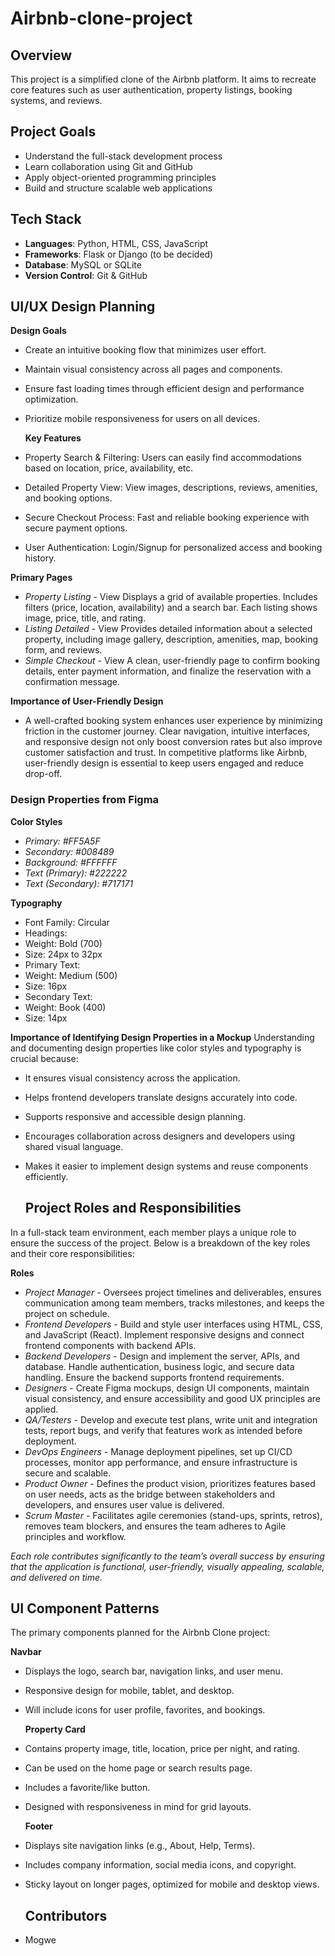 # Airbnb-clone-project

## Overview
This project is a simplified clone of the Airbnb platform. It aims to recreate core features such as user authentication, property listings, booking systems, and reviews.

## Project Goals
- Understand the full-stack development process
- Learn collaboration using Git and GitHub
- Apply object-oriented programming principles
- Build and structure scalable web applications

## Tech Stack
- **Languages**: Python, HTML, CSS, JavaScript
- **Frameworks**: Flask or Django (to be decided)
- **Database**: MySQL or SQLite
- **Version Control**: Git & GitHub

## UI/UX Design Planning
 **Design Goals**
- Create an intuitive booking flow that minimizes user effort.

- Maintain visual consistency across all pages and components.

- Ensure fast loading times through efficient design and performance optimization.

- Prioritize mobile responsiveness for users on all devices.

  **Key Features**
- Property Search & Filtering: Users can easily find accommodations based on location, price, availability, etc.

- Detailed Property View: View images, descriptions, reviews, amenities, and booking options.

- Secure Checkout Process: Fast and reliable booking experience with secure payment options.

- User Authentication: Login/Signup for personalized access and booking history.

 **Primary Pages**

- *Property Listing* - View	Displays a grid of available properties. Includes filters (price, location, availability) and a search bar. Each listing shows image, price, title, and rating.
- *Listing Detailed* - View	Provides detailed information about a selected property, including image gallery, description, amenities, map, booking form, and reviews.
- *Simple Checkout* - View A clean, user-friendly page to confirm booking details, enter payment information, and finalize the reservation with a confirmation message.

**Importance of User-Friendly Design**
- A well-crafted booking system enhances user experience by minimizing friction in the customer journey. Clear navigation, intuitive interfaces, and responsive design not only boost conversion rates but also improve customer satisfaction and trust. In competitive platforms like Airbnb, user-friendly design is essential to keep users engaged and reduce drop-off.

 ### Design Properties from Figma
**Color Styles**
- *Primary: #FF5A5F*
- *Secondary: #008489*
- *Background: #FFFFFF*
- *Text (Primary): #222222*
- *Text (Secondary): #717171*

**Typography**
- Font Family: Circular
- Headings:
- Weight: Bold (700)
- Size: 24px to 32px
- Primary Text:
- Weight: Medium (500)
- Size: 16px
- Secondary Text:
- Weight: Book (400)
- Size: 14px

**Importance of Identifying Design Properties in a Mockup**
Understanding and documenting design properties like color styles and typography is crucial because:
- It ensures visual consistency across the application.
- Helps frontend developers translate designs accurately into code.
- Supports responsive and accessible design planning.
- Encourages collaboration across designers and developers using shared visual language.
- Makes it easier to implement design systems and reuse components efficiently.

  ## Project Roles and Responsibilities
In a full-stack team environment, each member plays a unique role to ensure the success of the project. Below is a breakdown of the key roles and their core responsibilities:

**Roles**
- *Project Manager* -	Oversees project timelines and deliverables, ensures communication among team members, tracks milestones, and keeps the project on schedule.
- *Frontend Developers* -	Build and style user interfaces using HTML, CSS, and JavaScript (React). Implement responsive designs and connect frontend components with backend APIs.
- *Backend Developers* -	Design and implement the server, APIs, and database. Handle authentication, business logic, and secure data handling. Ensure the backend supports frontend requirements.
- *Designers* -	Create Figma mockups, design UI components, maintain visual consistency, and ensure accessibility and good UX principles are applied.
- *QA/Testers* -	Develop and execute test plans, write unit and integration tests, report bugs, and verify that features work as intended before deployment.
- *DevOps Engineers* -	Manage deployment pipelines, set up CI/CD processes, monitor app performance, and ensure infrastructure is secure and scalable.
- *Product Owner* -	Defines the product vision, prioritizes features based on user needs, acts as the bridge between stakeholders and developers, and ensures user value is delivered.
- *Scrum Master* -	Facilitates agile ceremonies (stand-ups, sprints, retros), removes team blockers, and ensures the team adheres to Agile principles and workflow.

*Each role contributes significantly to the team’s overall success by ensuring that the application is functional, user-friendly, visually appealing, scalable, and delivered on time.*

## UI Component Patterns
The primary components planned for the Airbnb Clone project:

**Navbar**
- Displays the logo, search bar, navigation links, and user menu.
- Responsive design for mobile, tablet, and desktop.
- Will include icons for user profile, favorites, and bookings.

  **Property Card**
- Contains property image, title, location, price per night, and rating.
- Can be used on the home page or search results page.
- Includes a favorite/like button.
- Designed with responsiveness in mind for grid layouts.

  **Footer**
- Displays site navigation links (e.g., About, Help, Terms).
- Includes company information, social media icons, and copyright.
- Sticky layout on longer pages, optimized for mobile and desktop views.

 



  ## Contributors
- Mogwe

